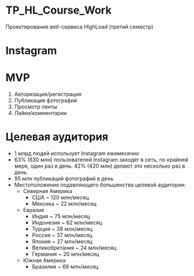 # TP_HL_Course_Work
Проектирование веб-сервиса HighLoad (третий семестр)

# Instagram
# MVP
1. Авторизация/регистрация
2. Публикация фотографий
3. Просмотр ленты
4. Лайки/комментарии

# Целевая аудитория
- 1 млрд людей использует Instagram ежемесячно
- 63% (630 млн) пользователей Instagram заходят в сеть, по крайней мере, один раз в день. 42% (420 млн) делают это несколько раз в день. 
- 95 млн публикаций фотографий в день
- Местоположение подавляющего большенства целевой аудитории: 
  - Северная Америка 
    - США ~ 120 млн/месяц
    -  Мексика ~ 22 млн/месяц
  - Евразия 
    - Индия ~ 75 млн/месяц
    - Индонезия ~ 62 млн/месяц
    - Турция ~ 38 млн/месяц
    - Россия ~ 37 млн/месяц
    - Япония ~ 27 млн/месяц
    - Великобритания ~ 24 млн/месяц
    - Германия ~ 20 млн/месяц
  - Южная Америка 
    - Бразилия ~ 69 млн/месяц
